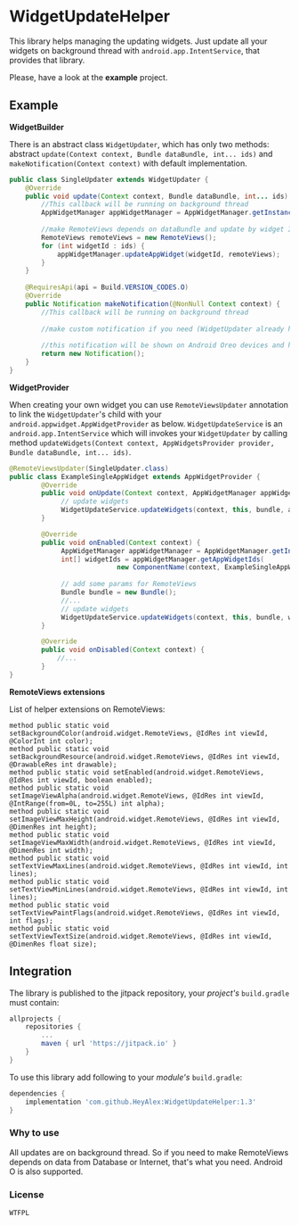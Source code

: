 # WidgetUpdateHelper

This library helps managing the updating widgets. Just update all your widgets on background thread with `android.app.IntentService`, that provides that library.

Please, have a look at the **example** project.

## Example

**WidgetBuilder**

There is an abstract class `WidgetUpdater`, which has only two methods: abstract `update(Context context, Bundle dataBundle, int... ids)` and `makeNotification(Context context)` with default implementation.

```java
public class SingleUpdater extends WidgetUpdater {
    @Override
    public void update(Context context, Bundle dataBundle, int... ids) {
        //This callback will be running on background thread
        AppWidgetManager appWidgetManager = AppWidgetManager.getInstance(context);
       
        //make RemoteViews depends on dataBundle and update by widget ID
        RemoteViews remoteViews = new RemoteViews();
        for (int widgetId : ids) {
            appWidgetManager.updateAppWidget(widgetId, remoteViews);
        }
    }
    
    @RequiresApi(api = Build.VERSION_CODES.O)
    @Override
    public Notification makeNotification(@NonNull Context context) {
        //This callback will be running on background thread
        
        //make custom notification if you need (WidgetUpdater already has default implementation)
        
        //this notification will be shown on Android Oreo devices and higher (don't forget about NotificationChannel)
        return new Notification();
    }
}
```

**WidgetProvider**

When creating your own widget you can use `RemoteViewsUpdater` annotation to link the `WidgetUpdater`'s child with your `android.appwidget.AppWidgetProvider` as below.
`WidgetUpdateService` is an `android.app.IntentService` which will invokes your `WidgetUpdater` by calling method `updateWidgets(Context context, AppWidgetsProvider provider, Bundle dataBundle, int... ids)`.

```java
@RemoteViewsUpdater(SingleUpdater.class)
public class ExampleSingleAppWidget extends AppWidgetProvider {
        @Override
        public void onUpdate(Context context, AppWidgetManager appWidgetManager, int[] appWidgetIds) {
             // update widgets
             WidgetUpdateService.updateWidgets(context, this, bundle, appWidgetIds);
        }

        @Override
        public void onEnabled(Context context) {
             AppWidgetManager appWidgetManager = AppWidgetManager.getInstance(context);
             int[] widgetIds = appWidgetManager.getAppWidgetIds(
                           new ComponentName(context, ExampleSingleAppWidget.class));
           
             // add some params for RemoteViews
             Bundle bundle = new Bundle();
             //...
             // update widgets
             WidgetUpdateService.updateWidgets(context, this, bundle, widgetIds);
        }

        @Override
        public void onDisabled(Context context) {
            //...
        }
}
```

**RemoteViews extensions**

List of helper extensions on RemoteViews:
```
method public static void setBackgroundColor(android.widget.RemoteViews, @IdRes int viewId, @ColorInt int color);
method public static void setBackgroundResource(android.widget.RemoteViews, @IdRes int viewId, @DrawableRes int drawable);
method public static void setEnabled(android.widget.RemoteViews, @IdRes int viewId, boolean enabled);
method public static void setImageViewAlpha(android.widget.RemoteViews, @IdRes int viewId, @IntRange(from=0L, to=255L) int alpha);
method public static void setImageViewMaxHeight(android.widget.RemoteViews, @IdRes int viewId, @DimenRes int height);
method public static void setImageViewMaxWidth(android.widget.RemoteViews, @IdRes int viewId, @DimenRes int width);
method public static void setTextViewMaxLines(android.widget.RemoteViews, @IdRes int viewId, int lines);
method public static void setTextViewMinLines(android.widget.RemoteViews, @IdRes int viewId, int lines);
method public static void setTextViewPaintFlags(android.widget.RemoteViews, @IdRes int viewId, int flags);
method public static void setTextViewTextSize(android.widget.RemoteViews, @IdRes int viewId, @DimenRes float size);
```

## Integration
The library is published to the jitpack repository, your *project's* `build.gradle` must contain:

```groovy
allprojects {
	repositories {
		...
		maven { url 'https://jitpack.io' }
	}
}
```
To use this library add following to your *module's* `build.gradle`:

```groovy
dependencies {
    implementation 'com.github.HeyAlex:WidgetUpdateHelper:1.3'
}
```

### Why to use
All updates are on background thread. So if you need to make RemoteViews depends on data from Database or Internet, that's what you need.
Android O is also supported.

### License
```Text
WTFPL
```
